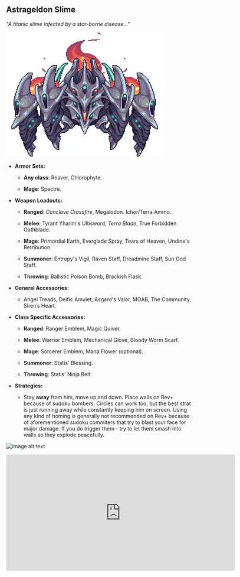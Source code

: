 ## Astrageldon Slime

*"A titanic slime infected by a star-borne disease..."* 

![image alt text](../public/Aureus.png)

* **Armor Sets:**

    * **Any class**: Reaver, Chlorophyte.

    * **Mage**: Spectre.

* **Weapon Loadouts:**

    * **Ranged**: *Conclave Crossfire*, Megalodon. Ichor/Terra Ammo.

    * **Melee**: Tyrant Yharim's Ultisword, *Terra Blade*, True Forbidden Oathblade.

    * **Mage**: Primordial Earth, Everglade Spray, Tears of Heaven, Undine's Retribution.

    * **Summoner**: Entropy's Vigil, Raven Staff, Dreadmine Staff, Sun God Staff.

    * **Throwing**: Ballistic Poison Bomb, Brackish Flask.

* **General Accessories:**

    * Angel Treads, Deific Amulet, Asgard's Valor, MOAB, The Community, Siren’s Heart.

* **Class Specific Accessories:**

    * **Ranged**: Ranger Emblem, Magic Quiver.

    * **Melee**: Warrior Emblem, Mechanical Glove, Bloody Worm Scarf.

    * **Mage**: Sorcerer Emblem, Mana Flower (optional).

    * **Summoner**: Statis' Blessing.

    * **Throwing**: Statis' Ninja Belt.

* **Strategies:**

    * Stay **away** from him, move up and down. Place walls on Rev+ because of sudoku bombers. Circles can work too, but the best strat is just running away while constantly keeping him on screen. Using any kind of homing is generally not recommended on Rev+ because of aforementioned sudoku commiters that try to blast your face for major damage. If you do trigger them - try to let them smash into walls so they explode peacefully.

![image alt text](../public/BMbpD6rCZ1qoniF20u7H2A_img_49.png)

<div align="center"><iframe width="620" height="315" src="https://www.youtube.com/embed/R7d6CT7VXlI" frameborder="0" allowfullscreen></iframe></div>
